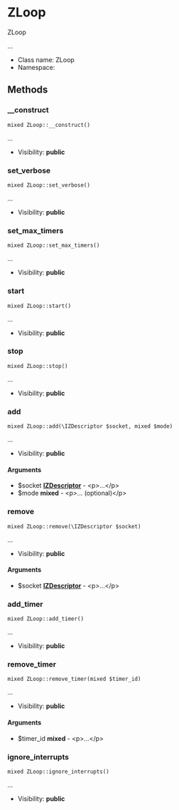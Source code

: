 ZLoop
===============

ZLoop

...


* Class name: ZLoop
* Namespace: 







Methods
-------


### __construct

    mixed ZLoop::__construct()



...

* Visibility: **public**




### set_verbose

    mixed ZLoop::set_verbose()



...

* Visibility: **public**




### set_max_timers

    mixed ZLoop::set_max_timers()



...

* Visibility: **public**




### start

    mixed ZLoop::start()



...

* Visibility: **public**




### stop

    mixed ZLoop::stop()



...

* Visibility: **public**




### add

    mixed ZLoop::add(\IZDescriptor $socket, mixed $mode)



...

* Visibility: **public**


#### Arguments
* $socket **[IZDescriptor](IZDescriptor.md)** - &lt;p&gt;...&lt;/p&gt;
* $mode **mixed** - &lt;p&gt;... (optional)&lt;/p&gt;



### remove

    mixed ZLoop::remove(\IZDescriptor $socket)



...

* Visibility: **public**


#### Arguments
* $socket **[IZDescriptor](IZDescriptor.md)** - &lt;p&gt;...&lt;/p&gt;



### add_timer

    mixed ZLoop::add_timer()



...

* Visibility: **public**




### remove_timer

    mixed ZLoop::remove_timer(mixed $timer_id)



...

* Visibility: **public**


#### Arguments
* $timer_id **mixed** - &lt;p&gt;...&lt;/p&gt;



### ignore_interrupts

    mixed ZLoop::ignore_interrupts()



...

* Visibility: **public**



